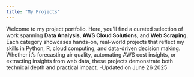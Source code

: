 ```yaml
---
title: "My Projects"
---
```


Welcome to my project portfolio. Here, you'll find a curated selection of work spanning **Data Analysis**, **AWS Cloud Solutions**, and **Web Scraping**. Each category showcases hands-on, real-world projects that reflect my skills in Python, R, cloud computing, and data-driven decision making. Whether it’s forecasting air quality, automating AWS cost insights, or extracting insights from web data, these projects demonstrate both technical depth and practical impact.
-Updated on June 26 2025


